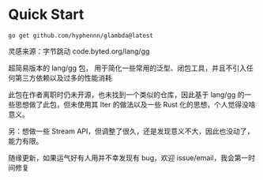 # Quick Start

```shell
go get github.com/hyphennn/glambda@latest
```

灵感来源：字节跳动 code.byted.org/lang/gg

超简易版本的 lang/gg 包， 用于简化一些常用的泛型、闭包工具，并且不引入任何第三方依赖以及过多的性能消耗

此包在作者离职时仍未开源，也未找到一个类似的仓库，因此基于 lang/gg 的一些思想做了此包，但未使用其 Iter 的做法以及一些 Rust
化的思想，个人觉得没啥意义。

另：想做一些 Stream API，但调整了很久，还是发现意义不大，因此也没动了，能力有限。

随缘更新，如果运气好有人用并不幸发现有 bug，欢迎 issue/email，我会第一时间修复